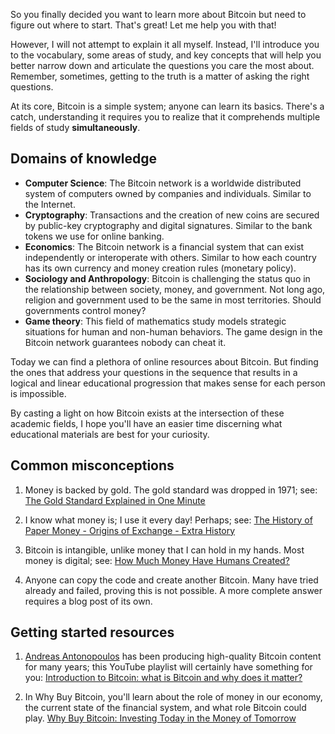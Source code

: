 
So you finally decided you want to learn more about Bitcoin but need to figure out where to start. That's great! Let me help you with that!

However, I will not attempt to explain it all myself. Instead, I'll introduce you to the vocabulary, some areas of study, and key concepts that will help you better narrow down and articulate the questions you care the most about. Remember, sometimes, getting to the truth is a matter of asking the right questions.

At its core, Bitcoin is a simple system; anyone can learn its basics. There's a catch, understanding it requires you to realize that it comprehends multiple fields of study **simultaneously**.

## Domains of knowledge

 - **Computer Science**: The Bitcoin network is a worldwide distributed system of computers owned by companies and individuals. Similar to the Internet.
 - **Cryptography**: Transactions and the creation of new coins are secured by public-key cryptography and digital signatures. Similar to the bank tokens we use for online banking.
 - **Economics**: The Bitcoin network is a financial system that can exist independently or interoperate with others. Similar to how each country has its own currency and money creation rules (monetary policy).
 - **Sociology and Anthropology**: Bitcoin is challenging the status quo in the relationship between society, money, and government. Not long ago, religion and government used to be the same in most territories. Should governments control money?
 - **Game theory**: This field of mathematics study models strategic situations for human and non-human behaviors. The game design in the Bitcoin network guarantees nobody can cheat it.

Today we can find a plethora of online resources about Bitcoin. But finding the ones that address your questions in the sequence that results in a logical and linear educational progression that makes sense for each person is impossible.

By casting a light on how Bitcoin exists at the intersection of these academic fields, I hope you'll have an easier time discerning what educational materials are best for your curiosity.

## Common misconceptions

 1. Money is backed by gold. The gold standard was dropped in 1971; see: [The Gold Standard Explained in One Minute](https://youtu.be/d3PCjk7YAo0)

 2. I know what money is; I use it every day! Perhaps; see: [The History of Paper Money - Origins of Exchange - Extra History](https://youtube.com/playlist?list=PLhyKYa0YJ_5CL-krstYn532QY1Ayo27s1)

 3. Bitcoin is intangible, unlike money that I can hold in my hands. Most money is digital; see: [How Much Money Have Humans Created?](https://youtu.be/WhI72CFrqEk)

 4. Anyone can copy the code and create another Bitcoin. Many have tried already and failed, proving this is not possible. A more complete answer requires a blog post of its own.

## Getting started resources

 1. [Andreas Antonopoulos](https://aantonop.com/workshops-page/) has been producing high-quality Bitcoin content for many years; this YouTube playlist will certainly have something for you: [Introduction to Bitcoin: what is Bitcoin and why does it matter?](https://www.youtube.com/playlist?list=PLPQwGV1aLnTti_3_9dfwfg6a4XLly9i6n)

 2. In Why Buy Bitcoin, you'll learn about the role of money in our economy, the current state of the financial system, and what role Bitcoin could play.
[Why Buy Bitcoin: Investing Today in the Money of Tomorrow](http://www.andyedstrom.com/books/)
